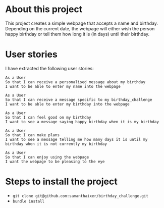 # About this project

This project creates a simple webpage that accepts a name and birthday. Depending on the current date, the webpage will either wish the person happy birthday or tell them how long it is (in days) until their birthday.

# User stories

I have extracted the following user stories:

```
As a User
So that I can receive a personalised message about my birthday
I want to be able to enter my name into the webpage
```

```
As a User
So that I can receive a message specific to my birthday_challenge
I want to be able to enter my birthday into the webpage
```

```
As a User
So that I can feel good on my birthday
I want to see a message saying happy birthday when it is my birthday
```

```
As a User
So that I can make plans
I want to see a message telling me how many days it is until my birthday when it is not currently my birthday
```

```
As a User
So that I can enjoy using the webpage
I want the webpage to be pleasing to the eye
```

# Steps to install the project
- `git clone git@github.com:samanthaixer/birthday_challenge.git`
- `bundle install`
